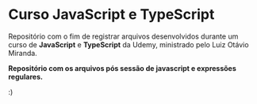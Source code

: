 # Curso JavaScript e TypeScript
Repositório com o fim de registrar arquivos desenvolvidos durante um curso de **JavaScript** e **TypeScript** da Udemy, ministrado pelo Luiz Otávio Miranda.

**Repositório com os arquivos pós sessão de javascript e expressões regulares.**

:)
